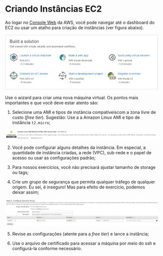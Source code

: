 # Criando Instâncias EC2
Ao logar no [Console Web](https://console.aws.amazon.com) da AWS, você pode navegar até o dashboard do EC2 ou usar um atalho para
criação de instâncias (ver figura abaixo).

![Atalho Instancias](imagens/atalho-criar-inst.png)

Use o wizard para criar uma nova máquina virtual. Os pontos mais importantes e que você deve estar atento são:

1. Selecione uma AMI e tipos de instância compatíveiscom a zona livre de custo (*free tier*). Sugestão: Use a a Amazon Linux AMI e tipo 
de instância `t2.micro`;

![Amazon AMI](imagens/amazon-ami.png)

2.  Você pode configurar alguns detalhes da instância. Em especial, a quantidade de instância criadas, a rede (VPC), sub-rede  e o papel
de acesso ou usar as configurações padrão;

3. Para nossos exercícios, você não precisará ajustar tamanho de storage ou tags;

4. Crie um grupo de segurança que permita qualquer tráfego de qualquer origem. Eu sei, é inseguro! Mas para efeito de exercício, podemos
deixar assim;

![Security groups](imagens/sec-group.png)

5. Revise as configurações (atente para a *free tier*) e lance a instância;

6. Use o arquivo de certificado para acessar a máquina por meio do ssh e configurá-la conforme necessário.
